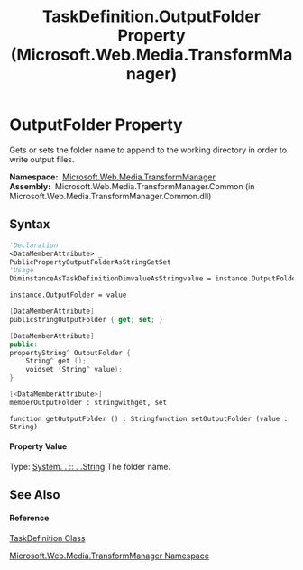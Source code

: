 ﻿---
title: TaskDefinition.OutputFolder Property  (Microsoft.Web.Media.TransformManager)
TOCTitle: OutputFolder Property
ms:assetid: P:Microsoft.Web.Media.TransformManager.TaskDefinition.OutputFolder
ms:mtpsurl: https://msdn.microsoft.com/en-us/library/microsoft.web.media.transformmanager.taskdefinition.outputfolder(v=VS.90)
ms:contentKeyID: 35520650
ms.date: 06/14/2012
mtps_version: v=VS.90
f1_keywords:
- Microsoft.Web.Media.TransformManager.TaskDefinition.set_OutputFolder
- Microsoft.Web.Media.TransformManager.TaskDefinition.get_OutputFolder
- Microsoft.Web.Media.TransformManager.TaskDefinition.OutputFolder
dev_langs:
- CSharp
- JScript
- VB
- FSharp
- c++
api_location:
- Microsoft.Web.Media.TransformManager.Common.dll
api_name:
- Microsoft.Web.Media.TransformManager.TaskDefinition.get_OutputFolder
- Microsoft.Web.Media.TransformManager.TaskDefinition.OutputFolder
- Microsoft.Web.Media.TransformManager.TaskDefinition.set_OutputFolder
api_type:
- Managed
topic_type:
- apiref
- kbSyntax
product_family_name: VS
ROBOTS: INDEX,FOLLOW
---

# OutputFolder Property

Gets or sets the folder name to append to the working directory in order to write output files.

**Namespace:**  [Microsoft.Web.Media.TransformManager](microsoft-web-media-transformmanager-namespace.md)  
**Assembly:**  Microsoft.Web.Media.TransformManager.Common (in Microsoft.Web.Media.TransformManager.Common.dll)

## Syntax

``` vb
'Declaration
<DataMemberAttribute> _
PublicPropertyOutputFolderAsStringGetSet
'Usage
DiminstanceAsTaskDefinitionDimvalueAsStringvalue = instance.OutputFolder

instance.OutputFolder = value
```

``` csharp
[DataMemberAttribute]
publicstringOutputFolder { get; set; }
```

``` c++
[DataMemberAttribute]
public:
propertyString^ OutputFolder {
    String^ get ();
    voidset (String^ value);
}
```

``` fsharp
[<DataMemberAttribute>]
memberOutputFolder : stringwithget, set
```

``` jscript
function getOutputFolder () : Stringfunction setOutputFolder (value : String)
```

#### Property Value

Type: [System. . :: . .String](https://msdn.microsoft.com/en-us/library/s1wwdcbf\(v=vs.90\))  
The folder name.  

## See Also

#### Reference

[TaskDefinition Class](taskdefinition-class-microsoft-web-media-transformmanager.md)

[Microsoft.Web.Media.TransformManager Namespace](microsoft-web-media-transformmanager-namespace.md)

